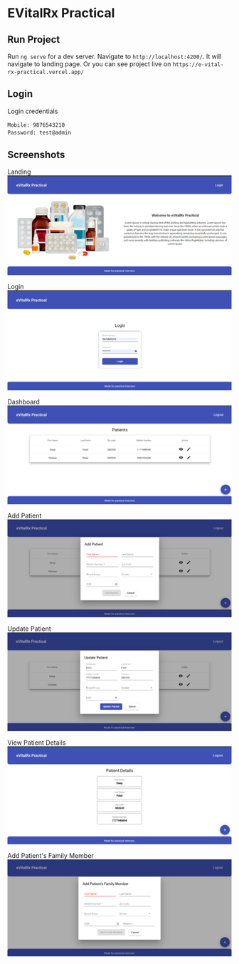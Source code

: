 # EVitalRx Practical

## Run Project

Run `ng serve` for a dev server. Navigate to `http://localhost:4200/`. It will navigate to landing page. Or you can see project live on `https://e-vital-rx-practical.vercel.app/`

## Login

Login credentials
```bash
Mobile: 9876543210
Password: test@admin
```

## Screenshots

Landing
![App Screenshot](./screenshots/landing.png)

Login
![App Screenshot](screenshots/login.png)

Dashboard
![App Screenshot](screenshots/dashboard.png)

Add Patient
![App Screenshot](screenshots/add-patient.png)

Update Patient
![App Screenshot](screenshots/update-patient.png)

View Patient Details
![App Screenshot](screenshots/view-patient.png)

Add Patient's Family Member
![App Screenshot](screenshots/add-patients-family-member.png)

